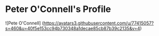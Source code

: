 # Peter O'Connell's Profile
![Pete O'Connell] (https://avatars3.githubusercontent.com/u/77415057?s=460&u=40f5e153cc94b730348a1decae85cb87b39c2135&v=4) 


